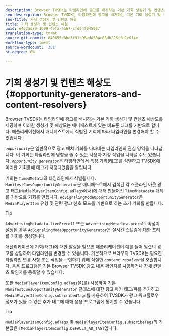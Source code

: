 ```yaml
---
description: Browser TVSDK는 타임라인에 광고를 배치하는 기본 기회 생성기 및 컨텐츠 해상도를 제공하며 이러한 생성기 및 해상도는 매니페스트에 있는 비표준 태그를 기반으로 합니다. 애플리케이션에서 매니페스트에서 식별된 기회에 따라 타임라인을 변경해야 할 수 있습니다.
seo-description: Browser TVSDK는 타임라인에 광고를 배치하는 기본 기회 생성기 및 컨텐츠 해상도를 제공하며 이러한 생성기 및 해상도는 매니페스트에 있는 비표준 태그를 기반으로 합니다. 애플리케이션에서 매니페스트에서 식별된 기회에 따라 타임라인을 변경해야 할 수 있습니다.
seo-title: 기회 생성기 및 컨텐츠 해결
title: 기회 생성기 및 컨텐츠 해결
uuid: e462ad89-1609-4efa-aa67-cfd04f045927
translation-type: tm+mt
source-git-commit: 040655d8ba5f91c98ed0584c08db226ffe1e0f4e
workflow-type: tm+mt
source-wordcount: '351'
ht-degree: 0%

---
```



# 기회 생성기 및 컨텐츠 해상도{#opportunity-generators-and-content-resolvers}

Browser TVSDK는 타임라인에 광고를 배치하는 기본 기회 생성기 및 컨텐츠 해상도를 제공하며 이러한 생성기 및 해상도는 매니페스트에 있는 비표준 태그를 기반으로 합니다. 애플리케이션에서 매니페스트에서 식별된 기회에 따라 타임라인을 변경해야 할 수 있습니다.

*`opportunity`*&#x200B;은 일반적으로 광고 배치 기회를 나타내는 타임라인의 관심 영역을 나타냅니다. 이 기회는 타임라인에 영향을 줄 수 있는 사용자 지정 작업을 나타낼 수도 있습니다. *`opportunity generator`*&#x200B;은 타임라인에서 특정 기회(태그)를 식별하고 TVSDK에 이러한 기회들에 태그가 지정되었음을 알립니다.

기회는 `TimedMetata`의 타임라인에서 식별됩니다. `ManifestCuesOpportunityGenerator`은 매니페스트에서 검색된 각 스플라인 아웃 광고 태그(`MediaPlayerItemConfig.adTags`에서)에 대해 만들어진 `TimedMetadata` 개체를 기반으로 기회를 만듭니다. `AdSignalingModeOpportunityGenerator`은 `MediaPlayerItem` 유형 및 관련 광고 신호 모드를 기반으로 하는 초기 기회를 만듭니다.

>[!TIP]
>
>`AdvertisingMetadata.livePreroll` 또는 `AdvertisingMetadata.preroll` 속성이 설정된 경우 `AdSignalingModeOpportunityGenerator`은 실시간 스트림에 대한 프리롤 기회를 생성합니다.

애플리케이션에 기회(태그)에 대한 알림을 받으면 애플리케이션이 예를 들어 일련의 광고를 삽입하여 타임라인을 변경할 수 있습니다. 기본적으로 브라우저 TVSDK는 필요한 타임라인 변경 사항 또는 작업을 구현하기 위해 적절한 *`content resolver`*&#x200B;을 호출합니다. 응용 프로그램은 기본 Browser TVSDK 광고 내용 확인자를 사용하거나 자체 컨텐츠 확인자를 등록할 수 있습니다.

또한 `MediaPlayerItemConfig.adTags`을(를) 사용하여 기본 `ManifestCuesOpportunityGenerator` 클래스에 대한 광고 마커 태그/큐를 추가하고 `MediaPlayerItemConfig.subscribedTags`를 사용하여 TVSDK가 광고 워크플로우 정보가 있을 수 있는 추가 태그에 대해 응용 프로그램에 통지할 수 있습니다.

>[!TIP]
>
>`MediaPlayerItemConfig.adTags` 및 `MediaPlayerItemConfig.subscribeTags`의 기본값은 `[MediaPlayerItemConfig.DEFAULT_AD_TAG]`입니다.

